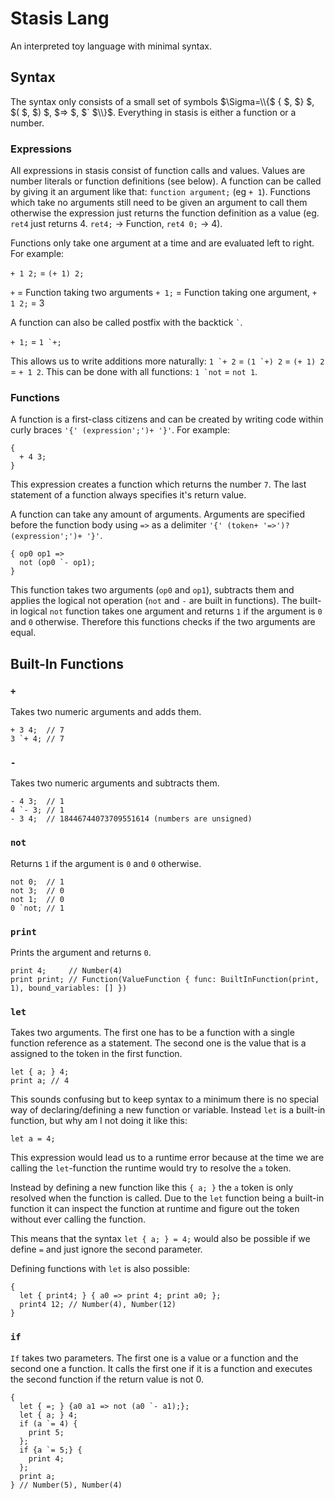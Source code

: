 # Stasis Lang
An interpreted toy language with minimal syntax.

## Syntax
The syntax only consists of a small set of symbols $\Sigma=\\{$ { $, $} $, $( $, $) $, $=> $, $` $\\}$.
Everything in stasis is either a function or a number.
 ### Expressions
All expressions in stasis consist of function calls and values. Values are number literals or function definitions (see below).
A function can be called by giving it an argument like that: `function argument;` (eg `+ 1`).
Functions which take no arguments still need to be given an argument to call them otherwise the expression
just returns the function definition as a value (eg. `ret4` just returns 4. `ret4;` -> Function, `ret4 0;` -> 4).

Functions only take one argument at a time and are evaluated left to right. For example:

`+ 1 2;` = `(+ 1) 2;`

`+` = Function taking two arguments `+ 1;` = Function taking one argument, `+ 1 2;` = 3

A function can also be called postfix with the backtick ``` ` ```.

`+ 1;` = ```1 `+;```

This allows us to write additions more naturally: ``` 1 `+ 2 ``` = ```(1 `+) 2``` = `(+ 1) 2` = `+ 1 2`.
This can be done with all functions: ```1 `not``` = `not 1`.
### Functions
A function is a first-class citizens and can be created by writing code within
curly braces `'{' (expression';')+ '}'`. For example:
```
{
  + 4 3;
}
```
This expression creates a function which returns the number `7`.
The last statement of a function always specifies it's return value.

A function can take any amount of arguments. Arguments are specified before the function body using `=>` as a delimiter
`'{' (token+ '=>')? (expression';')+ '}'`.
```
{ op0 op1 =>
  not (op0 `- op1);
}
```
This function takes two arguments (`op0` and `op1`), subtracts them and applies the logical not operation (`not` and `-` are built in functions).
The built-in logical `not` function takes one argument and returns `1` if the argument is `0` and `0` otherwise.
Therefore this functions checks if the two arguments are equal.

## Built-In Functions
### `+`
Takes two numeric arguments and adds them.
```
+ 3 4;  // 7
3 `+ 4; // 7
```
### `-`
Takes two numeric arguments and subtracts them.
```
- 4 3;  // 1
4 `- 3; // 1
- 3 4;  // 18446744073709551614 (numbers are unsigned)
```
### `not`
Returns `1` if the argument is `0` and `0` otherwise.
```
not 0;  // 1
not 3;  // 0
not 1;  // 0
0 `not; // 1
```
### `print`
Prints the argument and returns `0`.
```
print 4;     // Number(4)
print print; // Function(ValueFunction { func: BuiltInFunction(print, 1), bound_variables: [] })
```
### `let`
Takes two arguments. The first one has to be a function with a single function reference as a statement.
The second one is the value that is a assigned to the token in the first function.
```
let { a; } 4;
print a; // 4
```
This sounds confusing but to keep syntax to a minimum there is no special way of declaring/defining a new function or variable.
Instead `let` is a built-in function, but why am I not doing it like this:
```
let a = 4;
```
This expression would lead us to a runtime error because at the time we are calling the `let`-function the runtime would try to resolve the `a` token.

Instead by defining a new function like this `{ a; }` the `a` token is only resolved when the function is called.
Due to the `let` function being a built-in function it can inspect the function at runtime and figure out the token without ever calling the function.

This means that the syntax `let { a; } = 4;` would also be possible if we define `=` and just ignore the second parameter.

Defining functions with `let` is also possible:
```
{
  let { print4; } { a0 => print 4; print a0; };
  print4 12; // Number(4), Number(12)
}
```
### `if`
`If` takes two parameters. The first one is a value or a function and the second one a function. It calls the first one if it is a function and executes the second function if the return value is not 0.
```
{
  let { =; } {a0 a1 => not (a0 `- a1);};
  let { a; } 4;
  if (a `= 4) {
    print 5;
  };
  if {a `= 5;} {
    print 4;
  };
  print a;
} // Number(5), Number(4)
```
